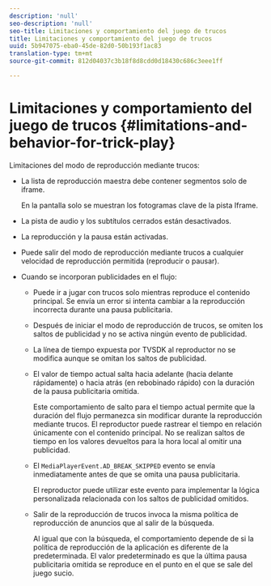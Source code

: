 ```yaml
---
description: 'null'
seo-description: 'null'
seo-title: Limitaciones y comportamiento del juego de trucos
title: Limitaciones y comportamiento del juego de trucos
uuid: 5b947075-eba0-45de-82d0-50b193f1ac83
translation-type: tm+mt
source-git-commit: 812d04037c3b18f8d8cdd0d18430c686c3eee1ff

---
```



# Limitaciones y comportamiento del juego de trucos {#limitations-and-behavior-for-trick-play}

<!--<a id="section_2BC43539C5C142E085D06A7E35C76726"></a>-->

Limitaciones del modo de reproducción mediante trucos:

* La lista de reproducción maestra debe contener segmentos solo de iframe.

   En la pantalla solo se muestran los fotogramas clave de la pista Iframe.
* La pista de audio y los subtítulos cerrados están desactivados.
* La reproducción y la pausa están activadas.
* Puede salir del modo de reproducción mediante trucos a cualquier velocidad de reproducción permitida (reproducir o pausar).
* Cuando se incorporan publicidades en el flujo:

   * Puede ir a jugar con trucos solo mientras reproduce el contenido principal. Se envía un error si intenta cambiar a la reproducción incorrecta durante una pausa publicitaria.
   * Después de iniciar el modo de reproducción de trucos, se omiten los saltos de publicidad y no se activa ningún evento de publicidad.
   * La línea de tiempo expuesta por TVSDK al reproductor no se modifica aunque se omitan los saltos de publicidad.
   * El valor de tiempo actual salta hacia adelante (hacia delante rápidamente) o hacia atrás (en rebobinado rápido) con la duración de la pausa publicitaria omitida.

      Este comportamiento de salto para el tiempo actual permite que la duración del flujo permanezca sin modificar durante la reproducción mediante trucos. El reproductor puede rastrear el tiempo en relación únicamente con el contenido principal. No se realizan saltos de tiempo en los valores devueltos para la hora local al omitir una publicidad.
   * El `MediaPlayerEvent.AD_BREAK_SKIPPED` evento se envía inmediatamente antes de que se omita una pausa publicitaria.

      El reproductor puede utilizar este evento para implementar la lógica personalizada relacionada con los saltos de publicidad omitidos.

   * Salir de la reproducción de trucos invoca la misma política de reproducción de anuncios que al salir de la búsqueda.

      Al igual que con la búsqueda, el comportamiento depende de si la política de reproducción de la aplicación es diferente de la predeterminada. El valor predeterminado es que la última pausa publicitaria omitida se reproduce en el punto en el que se sale del juego sucio.

